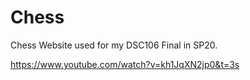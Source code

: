 # Chess
Chess Website used for my DSC106 Final in SP20.

https://www.youtube.com/watch?v=kh1JqXN2jp0&t=3s
